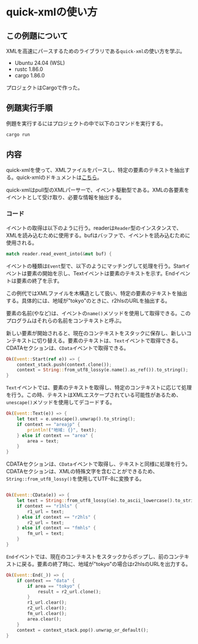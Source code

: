 # quick-xmlの使い方
## この例題について
XMLを高速にパースするためのライブラリである`quick-xml`の使い方を学ぶ。
- Ubuntu 24.04 (WSL)
- rustc 1.86.0
- cargo 1.86.0

プロジェクトはCargoで作った。

## 例題実行手順
例題を実行するにはプロジェクトの中で以下のコマンドを実行する。
```sh
cargo run
```
## 内容
quick-xmlを使って、XMLファイルをパースし、特定の要素のテキストを抽出する。quick-xmlのドキュメントは[こちら](https://docs.rs/quick-xml/latest/quick_xml/)。

quick-xmlはpull型のXMLパーサーで、イベント駆動型である。XMLの各要素をイベントとして受け取り、必要な情報を抽出する。
### コード

イベントの取得は以下のように行う。readerは`Reader`型のインスタンスで、XMLを読み込むために使用する。bufはバッファで、イベントを読み込むために使用される。
```rust
match reader.read_event_into(&mut buf) {
```

イベントの種類は`Event`型で、以下のようにマッチングして処理を行う。Startイベントは要素の開始を示し、Textイベントは要素のテキストを示す。Endイベントは要素の終了を示す。

この例代ではXMLファイルを木構造として扱い、特定の要素のテキストを抽出する。具体的には、地域が"tokyo"のときに、r2hlsのURLを抽出する。

要素の名前(<data>や<areajp>など)は、イベントの`name()`メソッドを使用して取得できる。このプログラムはそれらの名前をコンテキストと呼ぶ。

新しい要素が開始されると、現在のコンテキストをスタックに保存し、新しいコンテキストに切り替える。要素のテキストは、`Text`イベントで取得できる。CDATAセクションは、`CData`イベントで取得できる。
```rust
Ok(Event::Start(ref e)) => {
    context_stack.push(context.clone());
    context = String::from_utf8_lossy(e.name().as_ref()).to_string();
}
```
`Text`イベントでは、要素のテキストを取得し、特定のコンテキストに応じて処理を行う。この時、テキストはXMLエスケープされている可能性があるため、`unescape()`メソッドを使用してデコードする。
```rust
Ok(Event::Text(e)) => {
    let text = e.unescape().unwrap().to_string();
    if context == "areajp" {
        println!("地域: {}", text);
    } else if context == "area" {
        area = text;
    }
}
```
CDATAセクションは、`CData`イベントで取得し、テキストと同様に処理を行う。CDATAセクションは、XMLの特殊文字を含むことができるため、`String::from_utf8_lossy()`を使用してUTF-8に変換する。
```rust

Ok(Event::CData(e)) => {
    let text = String::from_utf8_lossy(&e).to_ascii_lowercase().to_string();
    if context == "r1hls" {
        r1_url = text;
    } else if context == "r2hls" {
        r2_url = text;
    } else if context == "fmhls" {
        fm_url = text;
    }
}
```
`End`イベントでは、現在のコンテキストをスタックからポップし、前のコンテキストに戻る。<data>要素の終了時に、地域が"tokyo"の場合はr2hlsのURLを出力する。
```rust
Ok(Event::End(_)) => {
    if context == "data" {
        if area == "tokyo" {
            result = r2_url.clone();
        }
        r1_url.clear();
        r2_url.clear();
        fm_url.clear();
        area.clear();
    }
    context = context_stack.pop().unwrap_or_default();
}
```